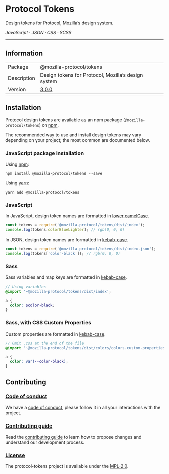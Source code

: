 # Protocol Tokens

Design tokens for Protocol, Mozilla’s design system.

<em>JavaScript · JSON · CSS · SCSS</em>

---

## Information

<table>
<tr>
<td>Package</td><td>@mozilla-protocol/tokens</td>
</tr>
<tr>
<td>Description</td>
<td>Design tokens for Protocol, Mozilla’s design system</td>
</tr>
<tr>
<td>Version</td>
<td><a href="https://github.com/mozilla/protocol-tokens/blob/master/CHANGELOG.md">3.0.0</a></td>
</tr>
</table>

## Installation

Protocol design tokens are available as an npm package (`@mozilla-protocol/tokens`) on [npm](https://www.npmjs.com/package/@mozilla-protocol/tokens).

The recommended way to use and install design tokens may vary depending on your project; the most common are documented below.

### JavaScript package installation

Using [npm](https://www.npmjs.com/):

```
npm install @mozilla-protocol/tokens --save
```

Using [yarn](https://yarnpkg.com/en/):

```
yarn add @mozilla-protocol/tokens
```

### JavaScript

In JavaScript, design token names are formatted in [lower camelCase](http://wiki.c2.com/?CamelCase).

```js
const tokens = require('@mozilla-protocol/tokens/dist/index');
console.log(tokens.colorBlueLighter); // rgb(0, 0, 0)
```

In JSON, design token names are formatted in [kebab-case](http://wiki.c2.com/?KebabCase).

```js
const tokens = require('@mozilla-protocol/tokens/dist/index.json');
console.log(tokens['color-black']); // rgb(0, 0, 0)
```

### Sass

Sass variables and map keys are formatted in [kebab-case](http://wiki.c2.com/?KebabCase).

```scss
// Using variables
@import '~@mozilla-protocol/tokens/dist/index';

a {
  color: $color-black;
}
```

### Sass, with CSS Custom Properties

Custom properties are formatted in [kebab-case](http://wiki.c2.com/?KebabCase).

```scss
// Omit .css at the end of the file
@import '~@mozilla-protocol/tokens/dist/colors/colors.custom-properties';

a {
  color: var(--color-black);
}
```

## Contributing

### [Code of conduct](https://www.mozilla.org/en-US/about/governance/policies/participation/)

We have a [code of conduct](https://www.mozilla.org/en-US/about/governance/policies/participation/),
please follow it in all your interactions with the project.

### [Contributing guide](https://github.com/mozilla/protocol-tokens/blob/master/CONTRIBUTING.md)

Read the [contributing guide](https://github.com/mozilla/protocol-tokens/blob/master/CONTRIBUTING.md)
to learn how to propose changes and understand our development process.

### [License](https://github.com/mozilla/protocol-tokens/blob/master/LICENSE.md)

The protocol-tokens project is available under the [MPL-2.0](https://github.com/mozilla/protocol-tokens/blob/master/LICENSE.md).
